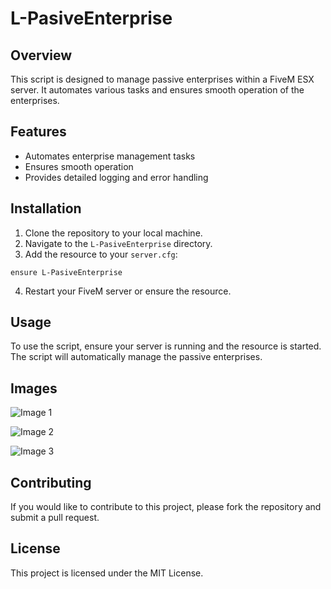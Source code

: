# L-PasiveEnterprise

## Overview

This script is designed to manage passive enterprises within a FiveM ESX server. It automates various tasks and ensures smooth operation of the enterprises.

## Features

- Automates enterprise management tasks
- Ensures smooth operation
- Provides detailed logging and error handling

## Installation

1. Clone the repository to your local machine.
2. Navigate to the `L-PasiveEnterprise` directory.
3. Add the resource to your `server.cfg`:

```plaintext
ensure L-PasiveEnterprise
```

4. Restart your FiveM server or ensure the resource.

## Usage

To use the script, ensure your server is running and the resource is started. The script will automatically manage the passive enterprises.

## Images

![Image 1](https://media.discordapp.net/attachments/1324866018845134981/1329233513161162844/image.png?ex=67bb08ed&is=67b9b76d&hm=9fcef236f10494d1e15915a632e068f60f36ec39784e7cf56e6b8450e67c042e&=&format=webp&quality=lossless&width=550&height=309)

![Image 2](https://media.discordapp.net/attachments/1324866018845134981/1329246651662991360/SPOILER_image.png?ex=67bb1529&is=67b9c3a9&hm=1eb23c1e589f6b1ff823474f72291ea2d9a83165e21c4964b642e6b241d8259d&=&format=webp&quality=lossless&width=1202&height=676)

![Image 3](https://media.discordapp.net/attachments/1324866018845134981/1329246653143711805/SPOILER_image.png?ex=67bb152a&is=67b9c3aa&hm=42f1f9845529afe5e329c1d9f41f680bca13b53689a3b0bdb122acc33cab079e&=&format=webp&quality=lossless&width=1203&height=676)

## Contributing

If you would like to contribute to this project, please fork the repository and submit a pull request.

## License

This project is licensed under the MIT License.
